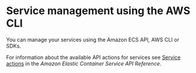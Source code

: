 # Service management using the AWS CLI<a name="service-management-cli"></a>

You can manage your services using the Amazon ECS API, AWS CLI or SDKs\. 

For information about the available API actions for services see [Service actions](https://docs.aws.amazon.com/AmazonECS/latest/APIReference/OperationList-query-services.html) in the *Amazon Elastic Container Service API Reference*\.